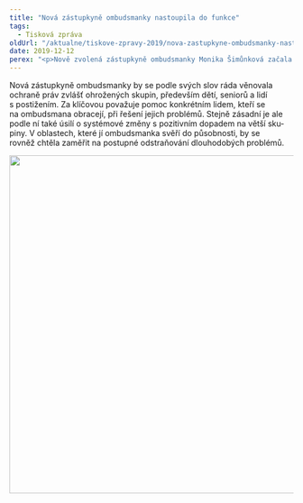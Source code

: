 ```yaml
---
title: "Nová zástupkyně ombudsmanky nastoupila do funkce"
tags:
  - Tisková zpráva
oldUrl: "/aktualne/tiskove-zpravy-2019/nova-zastupkyne-ombudsmanky-nastoupila-do-funkce"
date: 2019-12-12
perex: "<p>Nově zvolená zástupkyně ombudsmanky Monika Šimůnková začala od pondělí 9. 12. vykonávat svou funkci. V brněnské kanceláři se bude nejprve do konce roku seznamovat se všemi oblastmi a agendami, kterým se veřejný ochránce práv věnuje, s metodou práce a vnitřním chodem instituce. V lednu se pak samostatně ujme části působnosti, kterou jí ombudsmanka Anna Šabatová svěří.</p>"
---
```


<!-- imported from the old website -->

<p class="MsoNormal"><span lang="CS">Nová zástupkyně ombudsmanky by se podle svých
slov ráda věnovala ochraně práv zvlášť ohrožených skupin, především dětí,
seniorů a lidí s postižením. Za klíčovou považuje pomoc konkrétním lidem,
kteří se na ombudsmana obracejí, při řešení jejich problémů. Stejně zásadní je
ale podle ní také úsilí o systémové změny s pozitivním dopadem na větší
skupiny. V oblastech, které jí ombudsmanka svěří do působnosti, by se rovněž chtěla zaměřit na postupné odstraňování dlouhodobých problémů.</span></p><p class="MsoNormal"><img src="https://www.ochrance.cz/uploads/RTEmagicC_Sabatova-Simunkova.jpg.jpg" width="600" height="600" alt="" /></p>
